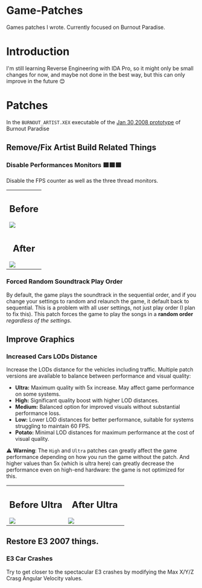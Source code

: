 # Game-Patches
Games patches I wrote. Currently focused on Burnout Paradise.

# Introduction
I'm still learning Reverse Engineering with IDA Pro, so it might only be small changes for now, and maybe not done in the best way, but this can only improve in the future 😊

# Patches
In the `BURNOUT_ARTIST.XEX` executable of the [Jan 30,2008 prototype](https://hiddenpalace.org/Burnout_Paradise_(Jan_30,_2008_prototype)) of Burnout Paradise

## Remove/Fix Artist Build Related Things
###  Disable Performances Monitors 🟥🟩🟩
Disable the FPS counter as well as the three thread monitors.

<table align="center">
    <tr>
        <td>
            <h2 align="center">Before</h2>
            <img src="https://github.com/user-attachments/assets/e527da13-4540-4cb6-9f3b-e4dc8bc6b0cd">
        </td>
    </tr>
    <tr>
        <td>
            <h2 align="center">After</h2>
            <img src="https://github.com/user-attachments/assets/40fe3199-7a15-41de-b0a2-b4f9cba9dfaf">
        </td>
    </tr>
</table>

### Forced Random Soundtrack Play Order
By default, the game plays the soundtrack in the sequential order, and if you change your settings to random and relaunch the game, it default back to sequential. This is a problem with all user settings, not just play order (I plan to fix this). This patch forces the game to play the songs in a **random order** *regardless of the settings*.

## Improve Graphics
### Increased Cars LODs Distance

Increase the LODs distance for the vehicles including traffic. Multiple patch versions are available to balance between performance and visual quality:

- **Ultra:** Maximum quality with 5x increase. May affect game performance on some systems.
- **High:** Significant quality boost with higher LOD distances.
- **Medium:** Balanced option for improved visuals without substantial performance loss.
- **Low:** Lower LOD distances for better performance, suitable for systems struggling to maintain 60 FPS.
- **Potato:** Minimal LOD distances for maximum performance at the cost of visual quality.

⚠️ **Warning**: The `High` and `Ultra` patches can greatly affect the game performance depending on how you run the game without the patch. And higher values than 5x (which is ultra here) can greatly decrease the performance even on high-end hardware: the game is not optimized for this.

<table align= "center">
  <tr>
    <td width="50%">
      <h2 align="center">Before Ultra</h2>
        <img src="https://github.com/user-attachments/assets/09656ff0-828c-4473-8e7f-fcf7c595e91c">
    </td>
    <td width="50%">
      <h2 align="center">After Ultra</h2>
        <img src="https://github.com/user-attachments/assets/1c8c5a4a-7a02-48eb-842f-2f34188808c3">
    </td>
  </tr>
</table>

## Restore E3 2007 things.
### E3 Car Crashes
Try to get closer to the spectacular E3 crashes by modifying the Max X/Y/Z Crasg Angular Velocity values.